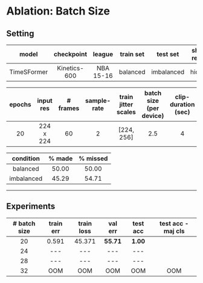 # **Ablation:** Batch Size

## **Setting**

| model | checkpoint | league | train set | test set | shot-result| train clips | val clips | test clips |
| :---: | :---: | :---: | :---: | :---: | :---: | :---: | :---: | :---: |
TimeSFormer | Kinetics-600 | NBA 15-16 | balanced | imbalanced | hidden | 4500 | 500 | 500 |

| epochs | input res | # frames | sample-rate | train jitter scales | batch size (per device) | clip-duration (sec) |
:---: | :---: | :---: | :---: | :---: | :---: | :---: |
20 | 224 x 224 | 60 | 2 | [224, 256] |  2.5 | 4 | 

| condition | % made | % missed |
|:---: | :---: | :---: |
| balanced | 50.00 | 50.00 |
| imbalanced | 45.29 | 54.71 |

---

## **Experiments**

| # batch size | train err | train loss | val err | test acc | test acc - maj cls|
| :---: | :---: | :---: | :---: | :---: | :---: | 
| 20 | 0.591 | 45.371 | **55.71** | **1.00** |
| 24 | --- | --- | --- | --- |
| 28 | --- | --- | --- | --- |
| 32 | OOM | OOM | OOM | OOM |OOM |